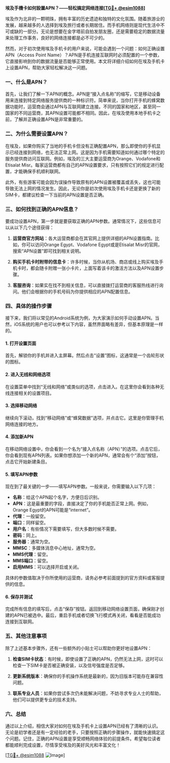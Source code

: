 **埃及手機卡如何設置APN？——轻松搞定网络连接[[TG💪+ @esim1088](https://t.me/s/esim1088)]**

埃及作为北非的一颗明珠，拥有丰富的历史遗迹和独特的文化氛围。随着旅游业的发展，越来越多的人选择到埃及旅行或者长期居住。而手机网络则是现代生活中不可或缺的一部分。无论是想要在金字塔前自拍发朋友圈，还是需要稳定的数据流量来处理工作事务，良好的网络连接都是必不可少的。

然而，对于初次使用埃及手机卡的用户来说，可能会遇到一个问题：如何正确设置APN（Access Point Name）？APN是手机连接互联网时必须配置的一个参数，它直接影响到你的数据流量是否能够正常使用。本文将详细介绍如何在埃及手机卡上设置APN，帮助大家轻松解决这一问题。

### 一、什么是APN？

首先，让我们了解一下APN的概念。APN是“接入点名称”的缩写，它是移动设备用来连接到特定网络服务提供商的一种标识符。简单来说，当你打开手机的蜂窝数据功能时，运营商会通过APN与互联网建立连接。不同的国家和地区，甚至同一国家的不同运营商，其APN设置可能都不相同。因此，在埃及使用本地手机卡之前，了解并正确设置APN是非常重要的。

### 二、为什么需要设置APN？

在埃及，如果你购买了当地的手机卡但没有正确配置APN，那么即使你的手机显示已经连接到网络，也无法正常上网。这是因为手机需要知道如何通过哪个特定的服务提供商访问互联网。例如，埃及的三大主要运营商为Orange、Vodafone和Etisalat Misr。每家运营商都有自己的APN设置要求，只有按照它们的规定进行配置，才能确保手机顺利联网。

此外，有些游客可能会因为误操作导致原有的APN设置被覆盖或丢失，这也可能导致无法上网的情况发生。因此，无论你是初次使用埃及手机卡还是更换了新的SIM卡，都建议检查一下当前的APN设置是否正确。

### 三、如何找到正确的APN信息？

要成功设置APN，第一步就是要获取正确的APN参数。通常情况下，这些信息可以从以下几个途径获得：

1. **运营商官方网站**：各大运营商都会在其官网上提供详细的APN设置指南。比如，你可以访问Orange Egypt、Vodafone Egypt或是Etisalat Misr的官网，搜索“APN设置”即可找到相关说明。

2. **购买手机卡时附带的信息卡**：许多时候，当你从机场、商店或线上购买埃及手机卡时，都会随卡附赠一张小卡片，上面写着该卡的激活方法以及APN设置步骤。

3. **客服咨询**：如果实在找不到相关信息，可以直接拨打运营商的客服热线进行询问。他们会根据你的手机号码为你提供相应的APN配置信息。

### 四、具体的操作步骤

接下来，我们将以常见的Android系统为例，为大家演示如何手动设置APN。当然，iOS系统的用户也可以参考以下内容，虽然界面略有差异，但基本原理是一样的。

#### 1. 打开设置页面

首先，解锁你的手机并进入主屏幕。然后点击“设置”图标，这通常是一个齿轮形状的图标。

#### 2. 进入无线和网络选项

在设置菜单中找到“无线和网络”或类似的选项，点击进入。在这里你会看到各种无线连接相关的设置项目。

#### 3. 选择移动网络

继续向下滚动，找到“移动网络”或“蜂窝数据”选项，并点击它。这里是你管理手机网络连接的地方。

#### 4. 添加新APN

在移动网络设置中，你会看到一个名为“接入点名称（APN）”的选项。点击它后，你会看到现有APN列表。如果你想添加一个新的APN，通常会有个“添加”按钮，点击它开始新建条目。

#### 5. 填写APN参数

现在到了最关键的一步——填写APN参数。一般来说，你需要输入以下几项：
- **名称**：给这个APN起个名字，方便日后识别。
- **APN**：这是最重要的字段，直接决定了你的手机能否正常上网。例如，Orange Egypt的APN可能是“internet”。
- **代理**：一般留空。
- **端口**：同样留空。
- **用户名**：有些情况下需要填写，但大多数时候不需要。
- **密码**：同上。
- **服务器**：通常为空。
- **MMSC**：多媒体消息中心地址，通常为空。
- **MMS代理**：留空。
- **MMS端口**：留空。
- **启用MMS**：可以选择开启或关闭。

具体的参数值取决于你所使用的运营商，请务必参考前面提到的官方资料或客服提供的信息。

#### 6. 保存并测试

完成所有信息的填写后，点击“保存”按钮。返回到移动网络设置页面，确保刚才创建的APN已被选中。最后，重启手机或者切换飞行模式再关闭，看看是否能成功连接到互联网。

### 五、其他注意事项

除了上述基本步骤外，还有一些额外的小贴士可以帮助你更好地设置APN：

1. **检查SIM卡状态**：有时候，即使设置了正确的APN，仍然无法上网，这时可以检查一下SIM卡是否被正确安装，以及信号强度是否足够。

2. **更新系统版本**：确保你的手机操作系统是最新的，因为旧版本可能存在兼容性问题。

3. **联系专业人员**：如果你尝试多次仍未能解决问题，不妨寻求专业人士的帮助，他们可以提供更专业的技术支持。

### 六、总结

通过以上介绍，相信大家对如何在埃及手机卡上设置APN已经有了清晰的认识。无论是初学者还是有一定经验的老手，只要按照正确的步骤操作，就能快速搞定这个问题。记住，正确的APN设置是享受顺畅网络体验的前提条件。希望每位读者都能顺利完成设置，尽情享受埃及的美好风光和丰富文化！

[[TG💪+ @esim1088](https://t.me/s/esim1088) ![Image](https://i.postimg.cc/4NQfJmqS/Snipaste-2025-05-13-00-14-12.png)]
